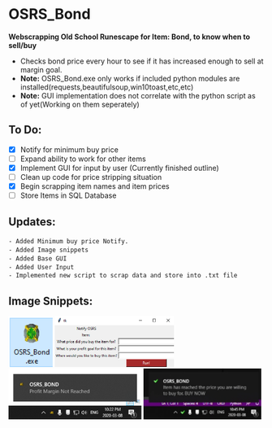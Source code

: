 # OSRS_Bond
**Webscrapping Old School Runescape for Item: Bond, to know when to sell/buy**
- Checks bond price every hour to see if it has increased enough to sell at margin goal.
- **Note:** OSRS_Bond.exe only works if included python modules are installed(requests,beautifulsoup,win10toast,etc,etc)
- **Note:** GUI implementation does not correlate with the python script as of yet(Working on them seperately)
## To Do:
- [x] Notify for minimum buy price
- [ ] Expand ability to work for other items
- [x] Implement GUI for input by user (Currently finished outline)
- [ ] Clean up code for price stripping situation
- [x] Begin scrapping item names and item prices
- [ ] Store Items in SQL Database

## Updates:
```bash
- Added Minimum buy price Notify.
- Added Image snippets
- Added Base GUI
- Added User Input
- Implemented new script to scrap data and store into .txt file
``` 

## Image Snippets:

<img src="images/OSRSBOND.PNG" height="100"> <img src="images/GUI.PNG" height="100">
<img src="images/bigWIn.png" height="100"> <img src="images/checkmate.PNG" height="100">





